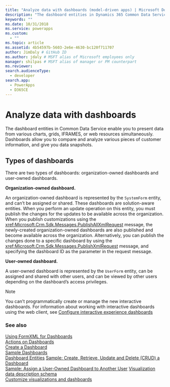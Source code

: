 ```yaml
---
title: "Analyze data with dashboards (model-driven apps) | Microsoft Docs" # Intent and product brand in a unique string of 43-59 chars including spaces"
description: "The dashboard entities in Dynamics 365 Common Data Service enable you to present data from various charts, grids, IFRAMES, or web resources simultaneously. Dashboards allow you to compare and analyze various pieces of customer information, and give you data snapshots." # 115-145 characters including spaces. This abstract displays in the search result."
keywords: ""
ms.date: 10/31/2018
ms.service: powerapps
ms.custom:
  - ""
ms.topic: article
ms.assetid: 4b54597b-5603-2e6e-4630-bc120f711707
author: JimDaly # GitHub ID
ms.author: jdaly # MSFT alias of Microsoft employees only
manager: shilpas # MSFT alias of manager or PM counterpart
ms.reviewer: 
search.audienceType: 
  - developer
search.app: 
  - PowerApps
  - D365CE
---
```


# Analyze data with dashboards

<!-- https://docs.microsoft.com/dynamics365/customer-engagement/developer/customize-dev/analyze-data-with-dashboards -->

The dashboard entities in Common Data Service enable you to present data 
from various charts, grids, IFRAMES, or web resources simultaneously. Dashboards allow you to compare and analyze various pieces of customer information, and give you data snapshots.  
  
## Types of dashboards  
There are two types of dashboards: organization-owned dashboards and user-owned dashboards.  
  
**Organization-owned dashboard.**

An organization-owned dashboard is represented by the `SystemForm` entity, and can’t be assigned or shared. 
These dashboards are solution-aware entities. 
When you perform an update operation on this entity, you must publish the changes for the updates to be available across the organization. 
When you publish customizations using the <xref:Microsoft.Crm.Sdk.Messages.PublishAllXmlRequest> message, the newly-created organization-owned dashboards are also published and become available across the organization. 
Alternatively, you can publish the changes done to a specific dashboard by using the <xref:Microsoft.Crm.Sdk.Messages.PublishXmlRequest> message, and specifying the dashboard ID as the parameter in the request message.  
  
**User-owned dashboard.**

A user-owned dashboard is represented by the `UserForm` entity, can be assigned and shared with other users, and can be viewed by other users depending on the dashboard’s access privileges.  
  
> [!NOTE]
> You can’t programmatically create or manage the new interactive dashboards. 
> For information about working with interactive dashboards using the web client, see [Configure interactive experience dashboards](../../maker/model-driven-apps/configure-interactive-experience-dashboards.md) 
  
### See also  
 [Using FormXML for Dashboards](understand-dashboards-dashboard-components-formxml.md)   
 [Actions on Dashboards](actions-dashboards.md)   
 [Create a Dashboard](create-dashboard.md)   
 [Sample Dashboards](sample-dashboards.md)   
 [Dashboard Entities](/dynamics365/customer-engagement/developer/customize-dev/dashboard-entities)   <!-- TODO: Need to find the topic in powerapps repo to link-->
 [Sample: Create, Retrieve, Update and Delete (CRUD) a Dashboard](/dynamics365/customer-engagement/developer/customize-dev/sample-create-retrieve-update-delete-dashboard) <!-- TODO: Need to find the topic in powerapps repo to link-->  
 [Sample: Assign a User-Owned Dashboard to Another User](/dynamics365/customer-engagement/developer/customize-dev/sample-assign-user-owned-dashboard-another-user)  <!-- TODO: Need to find the topic in powerapps repo to link--> 
 [Visualization data description schema](visualization-data-description-schema.md)     
 [Customize visualizations and dashboards](customize-visualizations-dashboards.md)
